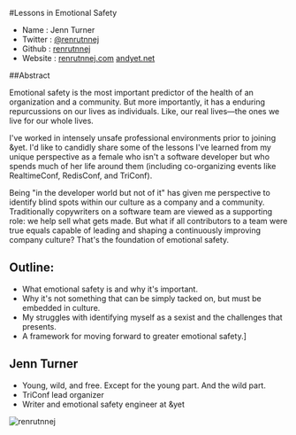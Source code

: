 #Lessons in Emotional Safety

* Name      : Jenn Turner
* Twitter   : [@renrutnnej][]
* Github    : [renrutnnej][]
* Website   : [renrutnnej.com][]
              [andyet.net][]

##Abstract

Emotional safety is the most important predictor of the health of an organization and a community. But more importantly, it has a enduring repurcussions on our lives as individuals. Like, our real lives—the ones we live for our whole lives.

I've worked in intensely unsafe professional environments prior to joining &yet. I'd like to candidly share some of the lessons I've learned from my unique perspective as a female who isn't a software developer but who spends much of her life around them (including co-organizing events like RealtimeConf, RedisConf, and TriConf).

Being "in the developer world but not of it" has given me perspective to identify blind spots within our culture as a company and a community. Traditionally copywriters on a software team are viewed as a supporting role: we help sell what gets made. But what if all contributors to a team were true equals capable of leading and shaping a continuously improving company culture? That's the foundation of emotional safety. 

## Outline: 
- What emotional safety is and why it's important.
- Why it's not something that can be simply tacked on, but must be embedded in culture.
- My struggles with identifying myself as a sexist and the challenges that presents.
- A framework for moving forward to greater emotional safety.]

## Jenn Turner
- Young, wild, and free. Except for the young part. And the wild part.
- TriConf lead organizer
- Writer and emotional safety engineer at &yet

![renrutnnej](https://raw.github.com/cascadiajs/2013.cascadiajs.com/master/images/renrutnnej.png)

[@renrutnnej]:http://twitter.com/renrutnnej
[renrutnnej]:http://github.com/renrutnnej
[renrutnnej.com]:http://renrutnnej.com
[andyet.net]:http://andyet.net

